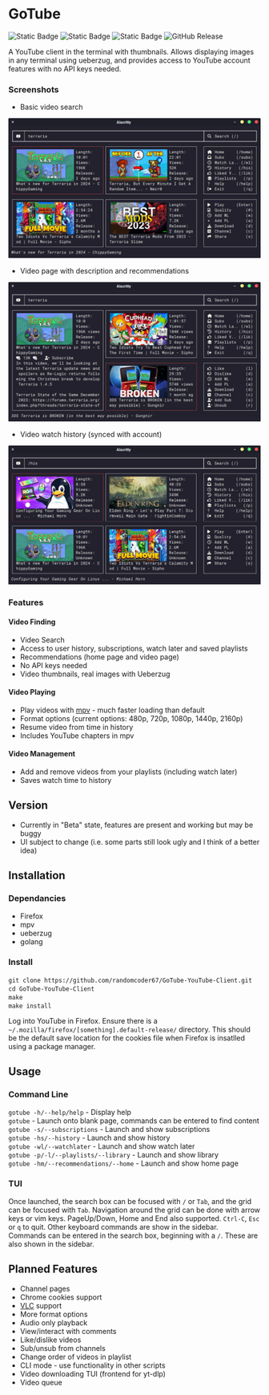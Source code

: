 # GoTube

![Static Badge](https://img.shields.io/badge/Linux-grey?logo=linux)
![Static Badge](https://img.shields.io/badge/Golang-007D9C)
![Static Badge](https://img.shields.io/badge/Usage-Terminal_YouTube_Client-blue)
![GitHub Release](https://img.shields.io/github/v/release/randomcoder67/GoTube-YouTube-Client)

A YouTube client in the terminal with thumbnails. Allows displaying images in any terminal using ueberzug, and provides access to YouTube account features with no API keys needed.

### Screenshots

* Basic video search

![Video Search](.screenshots/search.png)

* Video page with description and recommendations

![Video Page](.screenshots/videoPage.png)

* Video watch history (synced with account)

![Watch History](.screenshots/history.png)

### Features

#### Video Finding

* Video Search
* Access to user history, subscriptions, watch later and saved playlists
* Recommendations (home page and video page)
* No API keys needed
* Video thumbnails, real images with Ueberzug

#### Video Playing

* Play videos with [mpv](https://github.com/mpv-player/mpv) - much faster loading than default
* Format options (current options: 480p, 720p, 1080p, 1440p, 2160p)
* Resume video from time in history
* Includes YouTube chapters in mpv

#### Video Management

* Add and remove videos from your playlists (including watch later)
* Saves watch time to history

## Version

* Currently in "Beta" state, features are present and working but may be buggy
* UI subject to change (i.e. some parts still look ugly and I think of a better idea)

## Installation

### Dependancies

* Firefox
* mpv
* ueberzug
* golang

### Install

`git clone https://github.com/randomcoder67/GoTube-YouTube-Client.git`  
`cd GoTube-YouTube-Client`  
`make`  
`make install`  

Log into YouTube in Firefox. Ensure there is a `~/.mozilla/firefox/[something].default-release/` directory. This should be the default save location for the cookies file when Firefox is insatlled using a package manager.

## Usage

### Command Line

`gotube -h/--help/help` - Display help  
`gotube` - Launch onto blank page, commands can be entered to find content  
`gotube -s/--subscriptions` - Launch and show subscriptions  
`gotube -hs/--history` - Launch and show history  
`gotube -wl/--watchlater` - Launch and show watch later  
`gotube -p/-l/--playlists/--library` - Launch and show library  
`gotube -hm/--recommendations/--home` - Launch and show home page  

### TUI

Once launched, the search box can be focused with `/` or `Tab`, and the grid can be focused with `Tab`. Navigation around the grid can be done with arrow keys or vim keys. PageUp/Down, Home and End also supported. `Ctrl-C`, `Esc` or `q` to quit. Other keyboard commands are show in the sidebar.  
Commands can be entered in the search box, beginning with a `/`. These are also shown in the sidebar.

## Planned Features

* Channel pages
* Chrome cookies support
* [VLC](https://www.videolan.org/) support
* More format options
* Audio only playback
* View/interact with comments
* Like/dislike videos
* Sub/unsub from channels
* Change order of videos in playlist
* CLI mode - use functionality in other scripts
* Video downloading TUI (frontend for yt-dlp)
* Video queue
